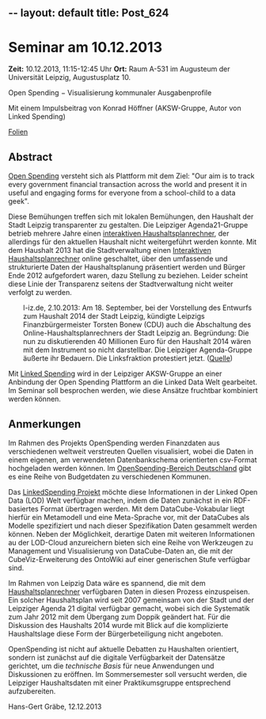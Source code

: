 --
layout: default
title: Post_624
---


# Seminar am 10.12.2013

<strong>Zeit:</strong> 10.12.2013, 11:15-12:45 Uhr
<strong>Ort:</strong> Raum A-531 im Augusteum der Universität Leipzig, Augustusplatz 10.

Open Spending − Visualisierung kommunaler Ausgabenprofile

Mit einem Impulsbeitrag von Konrad Höffner (AKSW-Gruppe, Autor von Linked Spending)

<a href="http://svn.aksw.org/papers/2013/openspending2rdf/openspending/public.pdf">Folien</a>
<h2>Abstract</h2>
<a href="https://openspending.org/">Open Spending</a> versteht sich als Plattform mit dem Ziel: "Our aim is to track every government financial transaction across the world and present it in useful and engaging forms for everyone from a school-child to a data geek".

Diese Bemühungen treffen sich mit lokalen Bemühungen, den Haushalt der Stadt Leipzig transparenter zu gestalten. Die Leipziger Agenda21-Gruppe betrieb mehrere Jahre einen <a href="http://www.leipzigeragenda21.de/detail/haushaltsplanrechner.asp">interaktiven Haushaltsplanrechner</a>, der allerdings für den aktuellen Haushalt nicht weitergeführt werden konnte. Mit dem Haushalt 2013 hat die Stadtverwaltung einen <a href="http://www.haushaltsplanrechner-leipzig.de">Interaktiven Haushaltsplanrechner</a> online geschaltet, über den umfassende und strukturierte Daten der Haushaltsplanung präsentiert werden und Bürger Ende 2012 aufgefordert waren, dazu Stellung zu beziehen. Leider scheint diese Linie der Transparenz seitens der Stadtverwaltung nicht weiter verfolgt zu werden.
<p style="padding-left: 30px;">l-iz.de, 2.10.2013: Am 18. September, bei der Vorstellung des Entwurfs zum Haushalt 2014 der Stadt Leipzig, kündigte Leipzigs Finanzbürgermeister Torsten Bonew (CDU) auch die Abschaltung des Online-Haushaltsplanrechners der Stadt Leipzig an. Begründung: Die nun zu diskutierenden 40 Millionen Euro für den Haushalt 2014 wären mit dem Instrument so nicht darstellbar. Die Leipziger Agenda-Gruppe äußerte ihr Bedauern. Die Linksfraktion protestiert jetzt. (<a href="http://www.l-iz.de/Politik/Leipzig/2013/10/Leipziger-Haushaltsrechner-nicht-abschalten-51308.html">Quelle</a>)</p>
Mit <a href="https://github.com/KonradHoeffner/linkedspending.aksw.org">Linked Spending</a> wird in der Leipziger AKSW-Gruppe an einer Anbindung der Open Spending Plattform an die Linked Data Welt gearbeitet. Im Seminar soll besprochen werden, wie diese Ansätze fruchtbar kombiniert werden können.
<h2>Anmerkungen</h2>
Im Rahmen des Projekts OpenSpending werden Finanzdaten aus verschiedenen weltweit verstreuten Quellen visualisiert, wobei die Daten in einem eigenen, am verwendeten Datenbankschema orientierten csv-Format hochgeladen werden können. Im <a href="https://openspending.org/datasets?territories=DE">OpenSpending-Bereich Deutschland</a> gibt es eine Reihe von Budgetdaten zu verschiedenen Kommunen.

Das <a href="http://linkedspending.aksw.org/">LinkedSpending Projekt</a> möchte diese Informationen in der Linked Open Data (LOD) Welt verfügbar machen, indem die Daten zunächst in ein RDF-basiertes Format übertragen werden. Mit dem DataCube-Vokabular liegt hierfür ein Metamodell und eine Meta-Sprache vor, mit der DataCubes als Modelle spezifiziert und nach dieser Spezifikation Daten gesammelt werden können. Neben der Möglichkeit, derartige Daten mit weiteren Informationen au der LOD-Cloud anzureichern bieten sich eine Reihe von Werkzeugen zu Management und Visualisierung von DataCube-Daten an, die mit der CubeViz-Erweiterung des OntoWiki auf einer generischen Stufe verfügbar sind.

Im Rahmen von Leipzig Data wäre es spannend, die mit dem <a href="http://www.haushaltsplanrechner-leipzig.de/de/haushalt.asp">Haushaltsplanrechner</a> verfügbaren Daten in diesen Prozess einzuspeisen. Ein solcher Haushaltsplan wird seit 2007 gemeinsam von der Stadt und der Leipziger Agenda 21 digital verfügbar gemacht, wobei sich die Systematik zum Jahr 2012 mit dem Übergang zum Doppik geändert hat. Für die Diskussion des Haushalts 2014 wurde mit Blick auf die komplizierte Haushaltslage diese Form der Bürgerbeteiligung nicht angeboten.

OpenSpending ist nicht auf aktuelle Debatten zu Haushalten orientiert, sondern ist zunächst auf die digitale Verfügbarkeit der Datensätze gerichtet, um die <em>technische Basis</em> für neue Anwendungen und Diskussionen zu eröffnen. Im Sommersemester soll versucht werden, die Leipziger Haushaltsdaten mit einer Praktikumsgruppe entsprechend aufzubereiten.

Hans-Gert Gräbe, 12.12.2013

